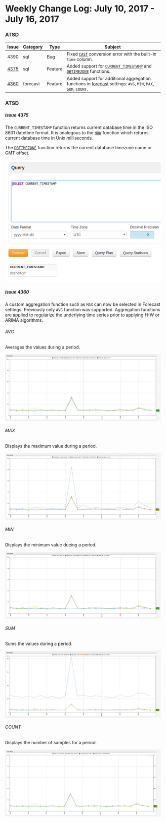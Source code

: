 Weekly Change Log: July 10, 2017 - July 16, 2017
==================================================

### ATSD

| Issue| Category    | Type    | Subject              |
|------|-------------|---------|----------------------| 
| 4390 | sql | Bug | Fixed [`CAST`](https://github.com/axibase/atsd/tree/master/api/sql#keywords) conversion error with the built-in `time` column. |
| [4375](#Issue-4375) | sql | Feature | Added support for [`CURRENT_TIMESTAMP`](https://github.com/axibase/atsd/tree/master/api/sql#current_timestamp) and [`DBTIMEZONE`](https://github.com/axibase/atsd/tree/master/api/sql#dbtimezone) functions. |
| [4360](#Issue-4360) | forecast | Feature | Added support for additional aggregation functions in [forecast](https://axibase.com/products/axibase-time-series-database/forecasts/) settings: `AVG`, `MIN`, `MAX`, `SUM`, `COUNT`.  |

### ATSD

##### Issue 4375

The `CURRENT_TIMESTAMP` function returns current database time in the ISO 8601 datetime format. It is analogous to the [`NOW`](https://github.com/axibase/atsd/tree/master/api/sql#keywords)
function which returns current database time in Unix milliseconds.

The [`DBTIMEZONE`](https://github.com/axibase/atsd/tree/master/api/sql#dbtimezone) function returns the current database timezone name or GMT offset.

![](Images/4375.png)

##### Issue 4360

A custom aggregation function such as `MAX` can now be selected in Forecast settings. Previously only `AVG` function was supported. Aggregation functions are applied to regularize the underlying time series prior to applying H-W or ARIMA algorithms.

###### AVG

Averages the values during a period.

![](Images/4360.1.1.png)

###### MAX 

Displays the maximum value during a period.

![](Images/4360.2.png)

###### MIN

Displays the minimum value dueing a period.

![](Images/4360.3.png)

###### SUM

Sums the values during a period.

![](Images/4360.4.png)

###### COUNT 

Displays the number of samples for a period.

![](Images/4360.5.png)

